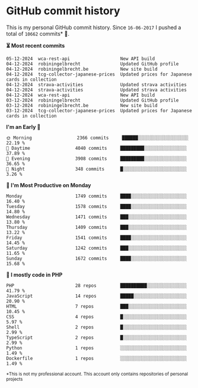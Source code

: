 # GitHub commit history
This is my personal GitHub commit history. Since <!--START_SECTION:first-commit-date-->`16-06-2017`<!--END_SECTION:first-commit-date--> I pushed a total of <!--START_SECTION:total-commit-count-->`10662`<!--END_SECTION:total-commit-count--> commits* 🎉.

<!--START_SECTION:most-recent-commits-->
**⏳ Most recent commits**
                                        
```text
05-12-2024  wca-rest-api                   New API build
04-12-2024  robiningelbrecht               Updated GitHub profile
04-12-2024  robiningelbrecht.be            New site build
04-12-2024  tcg-collector-japanese-prices  Updated prices for Japanese cards in collection
04-12-2024  strava-activities              Updated strava activities
04-12-2024  strava-activities              Updated strava activities
04-12-2024  wca-rest-api                   New API build
03-12-2024  robiningelbrecht               Updated GitHub profile
03-12-2024  robiningelbrecht.be            New site build
03-12-2024  tcg-collector-japanese-prices  Updated prices for Japanese cards in collection
```
<!--END_SECTION:most-recent-commits-->  

<!--START_SECTION:commits-per-day-time-->
**I&#039;m an Early 🐤**

```text
🌞 Morning                 2366 commits     ██████░░░░░░░░░░░░░░░░░░░   22.19 %
🌆 Daytime                 4040 commits     █████████░░░░░░░░░░░░░░░░   37.89 %
🌃 Evening                 3908 commits     █████████░░░░░░░░░░░░░░░░   36.65 %
🌙 Night                   348 commits      █░░░░░░░░░░░░░░░░░░░░░░░░   3.26 %
```
<!--END_SECTION:commits-per-day-time-->  

<!--START_SECTION:commits-per-weekday-->
**📅 I&#039;m Most Productive on Monday**

```text
Monday                    1749 commits     ████░░░░░░░░░░░░░░░░░░░░░   16.40 %
Tuesday                   1578 commits     ████░░░░░░░░░░░░░░░░░░░░░   14.80 %
Wednesday                 1471 commits     ███░░░░░░░░░░░░░░░░░░░░░░   13.80 %
Thursday                  1409 commits     ███░░░░░░░░░░░░░░░░░░░░░░   13.22 %
Friday                    1541 commits     ████░░░░░░░░░░░░░░░░░░░░░   14.45 %
Saturday                  1242 commits     ███░░░░░░░░░░░░░░░░░░░░░░   11.65 %
Sunday                    1672 commits     ████░░░░░░░░░░░░░░░░░░░░░   15.68 %
```
<!--END_SECTION:commits-per-weekday-->  

<!--START_SECTION:repos-per-language-->
**💬 I mostly code in PHP**

```text
PHP                       28 repos         ██████████░░░░░░░░░░░░░░░   41.79 %
JavaScript                14 repos         █████░░░░░░░░░░░░░░░░░░░░   20.90 %
HTML                      7 repos          ███░░░░░░░░░░░░░░░░░░░░░░   10.45 %
CSS                       4 repos          █░░░░░░░░░░░░░░░░░░░░░░░░   5.97 %
Shell                     2 repos          █░░░░░░░░░░░░░░░░░░░░░░░░   2.99 %
TypeScript                2 repos          █░░░░░░░░░░░░░░░░░░░░░░░░   2.99 %
Python                    1 repos          ░░░░░░░░░░░░░░░░░░░░░░░░░   1.49 %
Dockerfile                1 repos          ░░░░░░░░░░░░░░░░░░░░░░░░░   1.49 %
```
<!--END_SECTION:repos-per-language-->  

<sub>*This is not my professional account. This account only contains repositories of personal projects</sub>
